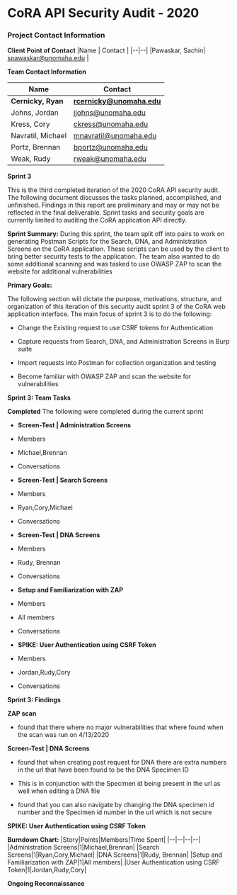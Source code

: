 ﻿

# CoRA API Security Audit - 2020
### Project Contact Information

**Client Point of Contact** 
|Name | Contact |
|--|--|
|Pawaskar, Sachin| spawaskar@unomaha.edu  |

**Team Contact Information** 

|Name | Contact |
|--|--|
|**Cernicky, Ryan**| **rcernicky@unomaha.edu** |
|Johns, Jordan| jjohns@unomaha.edu |
|Kress, Cory| ckress@unomaha.edu |
|Navratil, Michael| mnavratil@unomaha.edu |
|Portz, Brennan| bportz@unomaha.edu |
|Weak, Rudy| rweak@unomaha.edu |

**Sprint 3**

This is the third completed iteration of the 2020 CoRA API security audit. The following document discusses the tasks planned, accomplished, and unfinished. Findings in this report are preliminary and may or may not be reflected in the final deliverable. Sprint tasks and security goals are currently limited to auditing the CoRA application API directly.



 **Sprint Summary:**
 During this sprint, the team split off into pairs to work on generating Postman Scripts for the Search, DNA, and Administration Screens on the CoRA application. These scripts can be used by the client to bring better security tests to the application. The team also wanted to do some additional scanning and was tasked to use OWASP ZAP to scan the website for additional vulnerabilities  

  **Primary Goals:**

The following section will dictate the purpose, motivations, structure, and organization of this iteration of this security audit sprint 3 of the CoRA web application interface. The  main focus of sprint 3 is to do the following:

- Change the Existing request to use CSRF tokens for Authentication

- Capture requests from Search, DNA, and Administration Screens in Burp suite

-  Import requests into Postman for collection organization and testing

-  Become familiar with OWASP ZAP and scan the website for vulnerabilities

**Sprint 3: Team Tasks**

**Completed**
The following were completed during the current sprint
 
-  **Screen-Test | Administration Screens**
- Members
- Michael,Brennan
- Conversations
 
-  **Screen-Test | Search Screens**
- Members
- Ryan,Cory,Michael
- Conversations 

- **Screen-Test | DNA Screens**
- Members
- Rudy, Brennan
- Conversations 

-   **Setup and Familiarization with ZAP**
- Members
- All members
- Conversations 

-  **SPIKE: User Authentication using CSRF Token**
- Members
- Jordan,Rudy,Cory
- Conversations 

**Sprint 3: Findings**

  **ZAP scan**
  
 - found that there where no major vulnerabilities that where found when the scan was run on 4/13/2020
 
**Screen-Test | DNA Screens**

- found that when creating post request for DNA there are extra numbers in the url that have been found to be the DNA Specimen ID

- This is in conjunction with the Specimen id being present in the url as well when editing a DNA file

- found that you can also navigate by changing the DNA specimen id number and the Specimen id number in the url which is not secure

**SPIKE: User Authentication using CSRF Token**

**Burndown Chart:**
|Story|Points|Members|Time Spent|
|--|--|--|--|
|Administration Screens|1|Michael,Brennan|
|Search Screens|1|Ryan,Cory,Michael|
|DNA Screens|1|Rudy, Brennan|
|Setup and Familiarization with ZAP|1|All members|
|User Authentication using CSRF Token|1|Jordan,Rudy,Cory|


  **Ongoing Reconnaissance**
  
